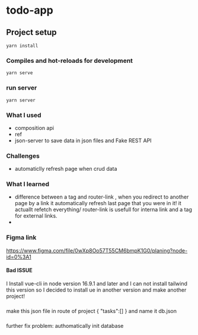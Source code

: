# todo-app

## Project setup
```
yarn install
```

### Compiles and hot-reloads for development
```
yarn serve
```

### run server 
```
yarn server
```

### What I used
- composition api
- ref
- json-server to save data in json files and Fake REST API

### Challenges
- automaticlly refresh page when crud data

### What I learned
- difference between a tag and router-link , when you redirect to another page by a link it automatically refresh last page that you were in it! it actuallt refetch everything/ router-link is usefull for interna link and a tag for external links.
- 
### Figma link
https://www.figma.com/file/0wXp8Oo57T55CM6bmpK1G0/planing?node-id=0%3A1


#### Bad ISSUE
I Install vue-cli in node version 16.9.1 and later and I can not install tailwind this version so I decided to install ue in another version and make another project!
###
make this json file in route of project
{
"tasks":[]
}
and name it db.json

###
further fix problem:
authomatically init database
